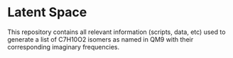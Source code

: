 # Latent Space

This repository contains all relevant information (scripts, data, etc) used
to generate a list of C7H10O2 isomers as named in QM9 with their corresponding
imaginary frequencies.
